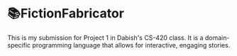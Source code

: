 # 📚FictionFabricator
This is my submission for Project 1 in Dabish's CS-420 class. It is a domain-specific programming language that allows for interactive, engaging stories. 
